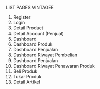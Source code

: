 LIST PAGES VINTAGEE

1. Register
2. Login
3. Detail Product
4. Detail Account (Penjual)
5. Dashboard
6. Dashboard Produk
7. Dashboard Penjualan
8. Dashboard Riwayat Pembelian
9. Dashboard Penjualan
10. Dashboard Riwayat Penawaran Produk
11. Beli Produk
12. Tukar Produk
13. Detail Artikel
